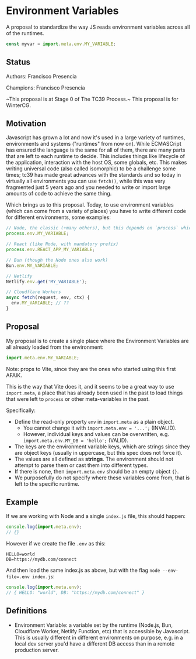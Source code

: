 # Environment Variables

A proposal to standardize the way JS reads environment variables across all of the runtimes.

```js
const myvar = import.meta.env.MY_VARIABLE;
```

## Status

Authors: Francisco Presencia

Champions: Francisco Presencia

~This proposal is at Stage 0 of The TC39 Process.~ This proposal is for WinterCG.

## Motivation

Javascript has grown a lot and now it's used in a large variety of runtimes, environments and systems ("runtimes" from now on). While ECMASCript has ensured the language is the same for all of them, there are many parts that are left to each runtime to decide. This includes things like lifecycle of the application, interaction with the host OS, some globals, etc. This makes writing universal code (also called isomorphic) to be a challenge some times; tc39 has made great advances with the standards and so today in virtually all environments you can use `fetch()`, while this was very fragmented just 5 years ago and you needed to write or import large amounts of code to achieve the same thing.

Which brings us to this proposal. Today, to use environment variables (which can come from a variety of places) you have to write different code for different environments, some examples:

```js
// Node, the classic (+many others), but this depends on `process` which is not a standard
process.env.MY_VARIABLE;

// React (like Node, with mandatory prefix)
process.env.REACT_APP_MY_VARIABLE;

// Bun (though the Node ones also work)
Bun.env.MY_VARIABLE;

// Netlify
Netlify.env.get('MY_VARIABLE');

// Cloudflare Workers
async fetch(request, env, ctx) {
  env.MY_VARIABLE; // ??
}
```

## Proposal

My proposal is to create a single place where the Environment Variables are all already loaded from the environment:

```js
import.meta.env.MY_VARIABLE;
```

Note: props to Vite, since they are the ones who started using this first AFAIK.

This is the way that Vite does it, and it seems to be a great way to use `import.meta`, a place that has already been used in the past to load things that were left to `process` or other meta-variables in the past.

Specifically:

- Define the read-only property `env` in `import.meta` as a plain object.
  - You cannot change it with `import.meta.env = '...';` (INVALID).
  - However, individual keys and values can be overwritten, e.g. `import.meta.env.MY_DB = 'hello';` (VALID).
- The keys are the environment variable keys, which are strings since they are object keys (usually in uppercase, but this spec does not force it).
- The values are all defined as **strings**. The environment should not attempt to parse them or cast them into different types.
- If there is none, then `import.meta.env` should be an empty object `{}`.
- We purposefully do not specify where these variables come from, that is left to the specific runtime.

## Example

If we are working with Node and a single `index.js` file, this should happen:

```js
console.log(import.meta.env);
// {}
```

However if we create the file `.env` as this:

```text
HELLO=world
DB=https://mydb.com/connect
```

And then load the same index.js as above, but with the flag `node --env-file=.env index.js`:

```js
console.log(import.meta.env);
// { HELLO: "world", DB: "https://mydb.com/connect" }
```

## Definitions

- Environment Variable: a variable set by the runtime (Node.js, Bun, Cloudflare Worker, Netlify Function, etc) that is accessible by Javascript. This is usually different in different environments on purpose, e.g. in a local dev server you'd have a different DB access than in a remote production server.


